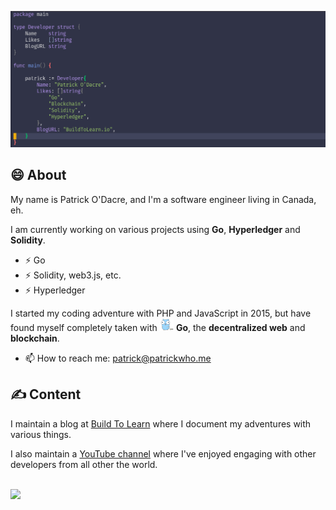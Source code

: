 <!--
**patrickodacre/patrickodacre** is a ✨ _special_ ✨ repository because its `README.md` (this file) appears on your GitHub profile.

Here are some ideas to get you started:

- 🔭 I’m currently working on ...
- 🌱 I’m currently learning ...
- 👯 I’m looking to collaborate on ...
- 🤔 I’m looking for help with ...
- 💬 Ask me about ...
- 📫 How to reach me: ...
- 😄 Pronouns: ...
- ⚡ Fun fact: ...
-->

[![Patrick ODacre Header](https://github.com/patrickodacre/patrickodacre/blob/master/assets/header-image.png)](http://buildtolearn.io)

## 😄 About

My name is Patrick O'Dacre, and I'm a software engineer living in Canada, eh.

I am currently working on various projects using **Go**, **Hyperledger** and **Solidity**.

- ⚡ Go
- ⚡ Solidity, web3.js, etc.
- ⚡ Hyperledger

I started my coding adventure with PHP and JavaScript in 2015, but have found myself completely taken with <img src="https://github.com/patrickodacre/patrickodacre/blob/master/assets/gopher.svg" height="20" /> **Go**, the **decentralized web** and **blockchain**.

- 📫 How to reach me: patrick@patrickwho.me

## &#x270d; Content

I maintain a blog at [Build To Learn](http://buildtolearn.io) where I document my adventures with various things.

I also maintain a [YouTube channel](http://buildtolearn.io/youtube) where I've enjoyed engaging with other developers from all other the world.

## 
<img
  align="center"
  src="https://github-readme-stats.vercel.app/api/?username=patrickodacre&theme=cobalt"
/>

